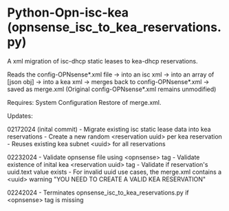 # Python-Opn-isc-kea (opnsense_isc_to_kea_reservations.py)

A xml migration of isc-dhcp static leases to kea-dhcp reservations.

Reads the config-OPNsense*.xml file -> into an
isc xml -> into an array of [json obj] -> into a kea xml
-> merges back to config-OPNsense*.xml -> saved as merge.xml
 (Original config-OPNsense*.xml remains unmodified)

Requires: System Configuration Restore of merge.xml.

Updates:

02172024 (inital commit) 
    - Migrate existing isc static lease data into kea reservations
    - Create a new random \<reservation uuid> per kea reservation
    - Reuses existing kea subnet \<uuid> for all reservations

02232024
    - Validate opnsense file using \<opnsense> tag
    - Validate existence of inital kea \<reservation uuid> tag
    - Validate if reservation's uuid.text value exists
    - For invalid uuid use cases, the merge.xml
    contains a \<uuid> warning "YOU NEED TO CREATE 
    A VALID KEA RESERVATION"
    
02242024
    - Terminates opnsense_isc_to_kea_reservations.py
    if \<opnsense> tag is missing

     
















